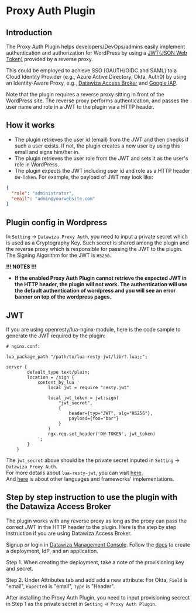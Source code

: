 # Proxy Auth Plugin

## Introduction

The Proxy Auth Plugin helps developers/DevOps/admins easily implement authentication and authorization for WordPress by using a [JWT(JSON Web Token)](https://en.wikipedia.org/wiki/JSON_Web_Token) provided by a reverse proxy.

This could be employed to achieve SSO (OAUTH/OIDC and SAML) to a Cloud Identity Provider (e.g., Azure Active Directory, Okta, Auth0) by using an Identity-Aware Proxy, e.g., [Datawiza Access Broker](https://www.datawiza.com/access-broker) and [Google IAP](https://cloud.google.com/iap).

Note that the plugin requires a reverse proxy sitting in front of the WordPress site. The reverse proxy performs authentication, and passes the user name and role in a JWT to the plugin via a HTTP header.

## How it works

* The plugin retrieves the user id (email) from the JWT and then checks if such a user exists. If not, the plugin creates a new user by using this email and signs him/her in.
* The plugin retrieves the user role from the JWT and sets it as the user\'s role in WordPress.
* The plugin expects the JWT including user id and role as a HTTP header `DW-Token`. For example, the payload of JWT may look like:  

```json
{
  "role": "administrator",
  "email": "admin@yourwebsite.com"
}
```

## Plugin config in Wordpress

In `Setting` -> `Datawiza Proxy Auth`, you need to input a private secret which is used as a Cryptography Key. Such secret is shared among the plugin and the reverse proxy which is responsible for passing the JWT to the plugin. The Signing Algorithm for the JWT is `HS256`.

**!!! NOTES !!!**

* **If the enabled Proxy Auth Plugin cannot retrieve the expected JWT in the HTTP header, the plugin will not work. The authentication will use the default authentication of wordpress and you will see an error banner on top of the wordpress pages.**

## JWT

If you are using openresty/lua-nginx-module, here is the code sample to generate the JWT required by the plugin:  

```
# nginx.conf:

lua_package_path "/path/to/lua-resty-jwt/lib/?.lua;;";

server {
        default_type text/plain;
        location = /sign {
            content_by_lua '
                local jwt = require "resty.jwt"

                local jwt_token = jwt:sign(
                    "jwt_secret",
                    {
                        header={typ="JWT", alg="HS256"},
                        payload={foo="bar"}
                    }
                )
                ngx.req.set_header('DW-TOKEN', jwt_token)
            ';
        }
    }
```

The `jwt_secret` above should be the private secret inputed in `Setting` -> `Datawiza Proxy Auth`.  
For more details about `lua-resty-jwt`, you can visit [here](https://github.com/SkyLothar/lua-resty-jwt).  
And [here](https://en.wikipedia.org/wiki/JSON_Web_Token#Implementations) is about other languages and frameworks' implementations.  

## Step by step instruction to use the plugin with the Datawiza Access Broker

The plugin works with any reverse proxy as long as the proxy can pass the correct JWT in the HTTP header to the plugin. Here is the step by step instruction if you are using Datawiza Access Broker.

Signup or login in [Datawiza Management Console](https://console.datawiza.com). Follow the [docs](https://docs.datawiza.com) to create a deployment, IdP, and an application.

Step 1. When creating the deployment, take a note of the provisioning key and secret.

Step 2. Under Attributes tab and add add a new attribute: For Okta, `Field` is "email", `Expected` is "email", `Type` is "Header".

After installing the Proxy Auth Plugin, you need to input provisioning secrect in Step 1 as the private secret in `Setting` -> `Proxy Auth Plugin`.
